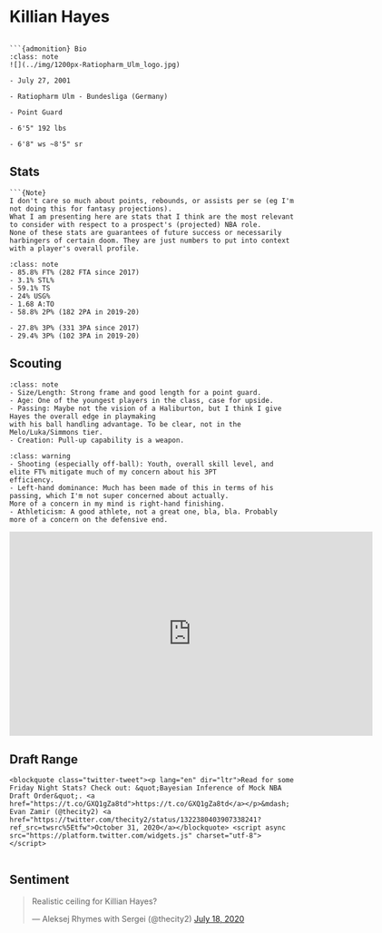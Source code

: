 Killian Hayes
===
```{image} ../img/killian_hayes.jpg
```

```{margin}
```{admonition} Bio
:class: note
![](../img/1200px-Ratiopharm_Ulm_logo.jpg)

- July 27, 2001

- Ratiopharm Ulm - Bundesliga (Germany)

- Point Guard

- 6'5" 192 lbs

- 6'8" ws ~8'5" sr
```

## Stats
```{margin}
```{Note}
I don't care so much about points, rebounds, or assists per se (eg I'm not doing this for fantasy projections). 
What I am presenting here are stats that I think are the most relevant to consider with respect to a prospect's (projected) NBA role.
None of these stats are guarantees of future success or necessarily harbingers of certain doom. They are just numbers to put into context with a player's overall profile.
```
```{admonition} Noteworthy
:class: note
- 85.8% FT% (282 FTA since 2017)
- 3.1% STL% 
- 59.1% TS 
- 24% USG%
- 1.68 A:TO
- 58.8% 2P% (182 2PA in 2019-20)
```

```{Caution}
- 27.8% 3P% (331 3PA since 2017)
- 29.4% 3P% (102 3PA in 2019-20)
```

## Scouting
```{admonition} Strengths
:class: note
- Size/Length: Strong frame and good length for a point guard.
- Age: One of the youngest players in the class, case for upside.
- Passing: Maybe not the vision of a Haliburton, but I think I give Hayes the overall edge in playmaking
with his ball handling advantage. To be clear, not in the Melo/Luka/Simmons tier.
- Creation: Pull-up capability is a weapon.
``` 

```{admonition} Weaknesses
:class: warning
- Shooting (especially off-ball): Youth, overall skill level, and elite FT% mitigate much of my concern about his 3PT
efficiency.
- Left-hand dominance: Much has been made of this in terms of his passing, which I'm not super concerned about actually.
More of a concern in my mind is right-hand finishing.
- Athleticism: A good athlete, not a great one, bla, bla. Probably more of a concern on the defensive end.
```

<iframe width="640" height="360" src="https://www.youtube.com/embed/b0Kwk11oYF8" frameborder="0" allow="accelerometer; autoplay; encrypted-media; gyroscope; picture-in-picture" allowfullscreen></iframe>

## Draft Range
```{margin}
<blockquote class="twitter-tweet"><p lang="en" dir="ltr">Read for some Friday Night Stats? Check out: &quot;Bayesian Inference of Mock NBA Draft Order&quot;. <a href="https://t.co/GXQ1gZa8td">https://t.co/GXQ1gZa8td</a></p>&mdash; Evan Zamir (@thecity2) <a href="https://twitter.com/thecity2/status/1322380403907338241?ref_src=twsrc%5Etfw">October 31, 2020</a></blockquote> <script async src="https://platform.twitter.com/widgets.js" charset="utf-8"></script>
```

```{image} ../plrange/killian_hayes.png
```

## Sentiment

<blockquote class="twitter-tweet"><p lang="en" dir="ltr">Realistic ceiling for Killian Hayes?</p>&mdash; Aleksej Rhymes with Sergei (@thecity2) <a href="https://twitter.com/thecity2/status/1284552236748529665?ref_src=twsrc%5Etfw">July 18, 2020</a></blockquote> <script async src="https://platform.twitter.com/widgets.js" charset="utf-8"></script>